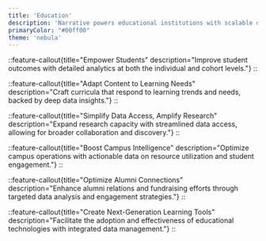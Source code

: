 ```yaml
---
title: 'Education'
description: 'Narrative powers educational institutions with scalable data collaboration tools for student success and research advancement.'
primaryColor: "#00ff00"
theme: 'nebula'
---
```

::feature-callout{title="Empower Students" description="Improve student outcomes with detailed analytics at both the individual and cohort levels."}
::

::feature-callout{title="Adapt Content to Learning Needs" description="Craft curricula that respond to learning trends and needs, backed by deep data insights."}
::

::feature-callout{title="Simplify Data Access, Amplify Research" description="Expand research capacity with streamlined data access, allowing for broader collaboration and discovery."}
::

::feature-callout{title="Boost Campus Intelligence" description="Optimize campus operations with actionable data on resource utilization and student engagement."}
::

::feature-callout{title="Optimize Alumni Connections" description="Enhance alumni relations and fundraising efforts through targeted data analysis and engagement strategies."}
::

::feature-callout{title="Create Next-Generation Learning Tools" description="Facilitate the adoption and effectiveness of educational technologies with integrated data management."}
::